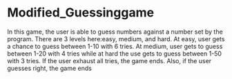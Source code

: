 # Modified_Guessinggame
In this game, the user is able to guess numbers against a number set by the program. There are 3 levels here:easy, medium, and hard. At easy, user gets a chance to guess between 1-10 with 6 tries. At medium, user gets to guess between 1-20 with 4 tries while at hard the use gets to guess between 1-50 with 3 tries.
If the user exhaust all tries, the game ends. Also, if the user guesses right, the game ends
